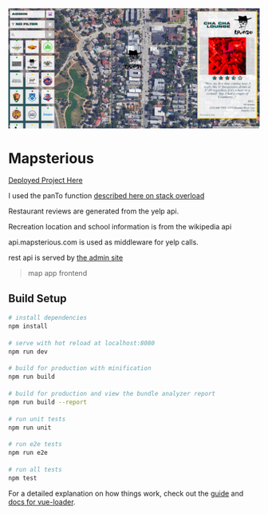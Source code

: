 ![alt text](https://github.com/andrewtdunn/mapsterious_fe/blob/master/mapsterious.png "mapsterious")

# Mapsterious

[Deployed Project Here](http://www.mapsterious.com)


I used the panTo function [described here on stack overload](http://stackoverflow.com/questions/9335150/slow-down-google-panto-function/31203045)


Restaurant reviews are generated from the yelp api.


Recreation location and school information is from the wikipedia api

api.mapsterious.com is used as middleware for yelp calls.

rest api is served by [the admin site](http://api.mapsterious.com)


> map app frontend

## Build Setup

``` bash
# install dependencies
npm install

# serve with hot reload at localhost:8080
npm run dev

# build for production with minification
npm run build

# build for production and view the bundle analyzer report
npm run build --report

# run unit tests
npm run unit

# run e2e tests
npm run e2e

# run all tests
npm test
```

For a detailed explanation on how things work, check out the [guide](http://vuejs-templates.github.io/webpack/) and [docs for vue-loader](http://vuejs.github.io/vue-loader).
